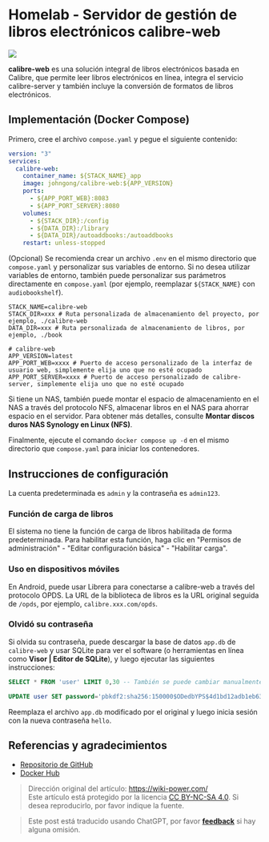 # Homelab - Servidor de gestión de libros electrónicos calibre-web

![](https://wiki-media-1253965369.cos.ap-guangzhou.myqcloud.com/img/20210429125418.png)

**calibre-web** es una solución integral de libros electrónicos basada en Calibre, que permite leer libros electrónicos en línea, integra el servicio calibre-server y también incluye la conversión de formatos de libros electrónicos.

## Implementación (Docker Compose)

Primero, cree el archivo `compose.yaml` y pegue el siguiente contenido:

```yaml title="compose.yaml"
version: "3"
services:
  calibre-web:
    container_name: ${STACK_NAME}_app
    image: johngong/calibre-web:${APP_VERSION}
    ports:
      - ${APP_PORT_WEB}:8083
      - ${APP_PORT_SERVER}:8080
    volumes:
      - ${STACK_DIR}:/config
      - ${DATA_DIR}:/library
      - ${DATA_DIR}/autoaddbooks:/autoaddbooks
    restart: unless-stopped
```

(Opcional) Se recomienda crear un archivo `.env` en el mismo directorio que `compose.yaml` y personalizar sus variables de entorno. Si no desea utilizar variables de entorno, también puede personalizar sus parámetros directamente en `compose.yaml` (por ejemplo, reemplazar `${STACK_NAME}` con `audiobookshelf`).

```dotenv title=".env"
STACK_NAME=calibre-web
STACK_DIR=xxx # Ruta personalizada de almacenamiento del proyecto, por ejemplo, ./calibre-web
DATA_DIR=xxx # Ruta personalizada de almacenamiento de libros, por ejemplo, ./book

# calibre-web
APP_VERSION=latest
APP_PORT_WEB=xxxx # Puerto de acceso personalizado de la interfaz de usuario web, simplemente elija uno que no esté ocupado
APP_PORT_SERVER=xxxx # Puerto de acceso personalizado de calibre-server, simplemente elija uno que no esté ocupado
```

Si tiene un NAS, también puede montar el espacio de almacenamiento en el NAS a través del protocolo NFS, almacenar libros en el NAS para ahorrar espacio en el servidor. Para obtener más detalles, consulte **Montar discos duros NAS Synology en Linux (NFS)**.

Finalmente, ejecute el comando `docker compose up -d` en el mismo directorio que `compose.yaml` para iniciar los contenedores.

## Instrucciones de configuración

La cuenta predeterminada es `admin` y la contraseña es `admin123`.

### Función de carga de libros

El sistema no tiene la función de carga de libros habilitada de forma predeterminada. Para habilitar esta función, haga clic en "Permisos de administración" - "Editar configuración básica" - "Habilitar carga".

### Uso en dispositivos móviles

En Android, puede usar Librera para conectarse a calibre-web a través del protocolo OPDS. La URL de la biblioteca de libros es la URL original seguida de `/opds`, por ejemplo, `calibre.xxx.com/opds`.

### Olvidó su contraseña

Si olvida su contraseña, puede descargar la base de datos `app.db` de `calibre-web` y usar SQLite para ver el software (o herramientas en línea como **Visor | Editor de SQLite**), y luego ejecutar las siguientes instrucciones:

```sql
SELECT * FROM 'user' LIMIT 0,30 -- También se puede cambiar manualmente a la tabla llamada user
```

```sql
UPDATE user SET password='pbkdf2:sha256:150000$ODedbYPS$4d1bd12adb1eb63f78e49873cbfc731e35af178cb9eb6b8b62c09dcf8db76670' WHERE name='xxx'; -- Reemplaza xxx con tu nombre de usuario actual
```

Reemplaza el archivo `app.db` modificado por el original y luego inicia sesión con la nueva contraseña `hello`.

## Referencias y agradecimientos

- [Repositorio de GitHub](https://github.com/janeczku/calibre-web)
- [Docker Hub](https://registry.hub.docker.com/r/johngong/calibre-web)

> Dirección original del artículo: <https://wiki-power.com/>  
> Este artículo está protegido por la licencia [CC BY-NC-SA 4.0](https://creativecommons.org/licenses/by/4.0/deed.zh). Si desea reproducirlo, por favor indique la fuente.

> Este post está traducido usando ChatGPT, por favor [**feedback**](https://github.com/linyuxuanlin/Wiki_MkDocs/issues/new) si hay alguna omisión.
